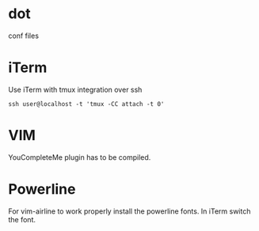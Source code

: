 # dot
conf files

# iTerm
Use iTerm with tmux integration over ssh
```
ssh user@localhost -t 'tmux -CC attach -t 0'
```

# VIM
YouCompleteMe plugin has to be compiled.

# Powerline
For vim-airline to work properly install the powerline fonts. In iTerm switch
the font.
